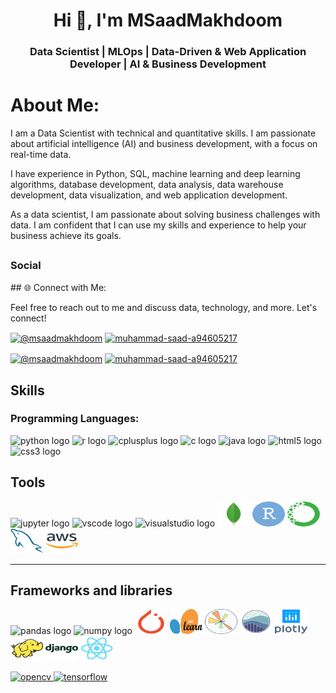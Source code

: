 <h1 align="center">Hi 👋, I'm MSaadMakhdoom</h1>
<h3 align="center">Data Scientist | MLOps | Data-Driven & Web Application Developer | AI & Business Development </h3>

# About Me:
I am a Data Scientist with technical and quantitative skills. I am passionate about artificial intelligence (AI) and business development, with a focus on real-time data. 

I have experience in Python, SQL, machine learning and deep learning algorithms, database development, data analysis, data warehouse development, data visualization, and web application development.

As a data scientist, I am passionate about solving business challenges with data. I am confident that I can use my skills and experience to help your business achieve its goals.

## 

<h3 align="left">Social</h3>
## 🌐 Connect with Me:

Feel free to reach out to me and discuss data, technology, and more. Let's connect!
<p>
<a href="https://twitter.com/@msaadmakhdoom" target="blank"><img align="center" src="https://raw.githubusercontent.com/rahuldkjain/github-profile-readme-generator/master/src/images/icons/Social/twitter.svg" alt="@msaadmakhdoom" height="30" width="40" /></a>
<a href="https://linkedin.com/in/muhammad-saad-a94605217" target="blank"><img align="center" src="https://raw.githubusercontent.com/rahuldkjain/github-profile-readme-generator/master/src/images/icons/Social/linked-in-alt.svg" alt="muhammad-saad-a94605217" height="30" width="40" /></a>
</p>
<p align="left">
<a href="https://twitter.com/@msaadmakhdoom" target="blank"><img align="center" src="https://raw.githubusercontent.com/rahuldkjain/github-profile-readme-generator/master/src/images/icons/Social/twitter.svg" alt="@msaadmakhdoom" height="30" width="40" /></a>
<a href="https://linkedin.com/in/muhammad-saad-a94605217" target="blank"><img align="center" src="https://raw.githubusercontent.com/rahuldkjain/github-profile-readme-generator/master/src/images/icons/Social/linked-in-alt.svg" alt="muhammad-saad-a94605217" height="30" width="40" /></a>
</p>

## Skills
<h3 align="left">Programming Languages:</h3>
<div align="left">
  <img src="https://cdn.jsdelivr.net/gh/devicons/devicon/icons/python/python-original.svg" height="40" width="52" alt="python logo" title="Python" />
  <img src="https://cdn.jsdelivr.net/gh/devicons/devicon/icons/r/r-original.svg" height="40" width="52" alt="r logo" alt="r logo" title="R" />
  <img src="https://cdn.jsdelivr.net/gh/devicons/devicon/icons/cplusplus/cplusplus-original.svg" height="40" width="52" alt="cplusplus logo" title="C++" />
  <img src="https://cdn.jsdelivr.net/gh/devicons/devicon/icons/c/c-original.svg" height="40" width="52" alt="c logo" alt="c logo" title="C" />
  <img src="https://cdn.jsdelivr.net/gh/devicons/devicon/icons/java/java-original.svg" height="40" width="52" alt="java logo" title="JAVA" />
  <img src="https://cdn.jsdelivr.net/gh/devicons/devicon/icons/html5/html5-original.svg" height="40" width="52" alt="html5 logo" title="HTML" />
  <img src="https://cdn.jsdelivr.net/gh/devicons/devicon/icons/css3/css3-original.svg" height="40" width="52" alt="css3 logo" title="CSS" />
</div>


<h2 align="left">Tools</h2>

<div align="left">
  <img src="https://cdn.jsdelivr.net/gh/devicons/devicon/icons/jupyter/jupyter-original.svg" height="40" width="52" alt="jupyter logo" title="JUPYTER" />
  <img src="https://cdn.jsdelivr.net/gh/devicons/devicon/icons/vscode/vscode-original.svg" height="40" width="52" alt="vscode logo" title="VSCODE" />
  <img src="https://cdn.jsdelivr.net/gh/devicons/devicon/icons/visualstudio/visualstudio-plain.svg" height="40" width="52" alt="visualstudio logo" title="Visual Studio" />
  <img src="https://github.com/devicons/devicon/blob/v2.15.1/icons/mongodb/mongodb-original.svg" height="40" width="52" alt="mongodb logo" title="MongoDB" />
  <img src="https://github.com/devicons/devicon/blob/v2.15.1/icons/rstudio/rstudio-original.svg" height="40" width="52" alt="rstudio logo" title="RStudio" />
  <img src="https://github.com/devicons/devicon/blob/v2.15.1/icons/anaconda/anaconda-original.svg" height="40" width="52" alt="anaconda logo" title="Anaconda" />
  <img src="https://github.com/devicons/devicon/blob/v2.15.1/icons/mysql/mysql-original.svg" height="40" width="52" alt="mysql logo" title="MySQL" />
  <img src="https://github.com/devicons/devicon/blob/v2.15.1/icons/amazonwebservices/amazonwebservices-original-wordmark.svg" height="40" width="52" alt="AWS logo" title="AWS" />
</div>

---
<h2 align="left">Frameworks and libraries</h2>

<div align="left">
  <img src="https://cdn.jsdelivr.net/gh/devicons/devicon/icons/pandas/pandas-original.svg" height="40" width="52" alt="pandas logo" title="Pandas" />
  <img src="https://cdn.jsdelivr.net/gh/devicons/devicon/icons/numpy/numpy-original.svg" height="40" width="52" alt="numpy logo" title="Numpy" />
  <img src="https://github.com/devicons/devicon/blob/v2.15.1/icons/pytorch/pytorch-original.svg" height="40" width="52" alt="pytorch logo" title="PyTorch" />
  <img src="https://github.com/Razi202/Razi202/blob/main/imgs/scikit.svg" height="40" width="52" alt="scikit logo" title="Scikit-Sklearn" />
  <img src="https://github.com/Razi202/Razi202/blob/main/imgs/matplotlib.svg" height="40" width="52" alt="matplotlib logo" title="Matplotlib" />
  <img src="https://github.com/Razi202/Razi202/blob/main/imgs/seaborn.svg" height="40" width="52" alt="seaborn logo" title="Seaborn" />
  <img src="https://github.com/Razi202/Razi202/blob/main/imgs/plotly.svg" height="40" width="52" alt="plotly logo" title="Plotly" />
  <img src="https://github.com/Razi202/Razi202/blob/main/imgs/hadoop.svg" height="40" width="52" alt="hadoop logo" title="Hadoop" />
  
  
  <img src="https://github.com/devicons/devicon/blob/v2.15.1/icons/django/django-plain-wordmark.svg" height="40" width="52" alt="django logo" title="Django" />
  
  <img src="https://github.com/devicons/devicon/blob/v2.15.1/icons/react/react-original.svg" height="40" width="52" alt="REACT logo" title="REACT" />
  
  
  <a href="https://opencv.org/" target="_blank" rel="noreferrer"> <img src="https://www.vectorlogo.zone/logos/opencv/opencv-icon.svg" alt="opencv" width="40" height="40"/> </a> <a href="https://www.tensorflow.org" target="_blank" rel="noreferrer"> <img src="https://www.vectorlogo.zone/logos/tensorflow/tensorflow-icon.svg" alt="tensorflow" width="40" height="40"/> </a>
  
</div>




